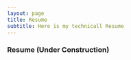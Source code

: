 ```yaml
---
layout: page
title: Resume
subtitle: Here is my technicall Resume
---
```

### Resume (Under Construction)
